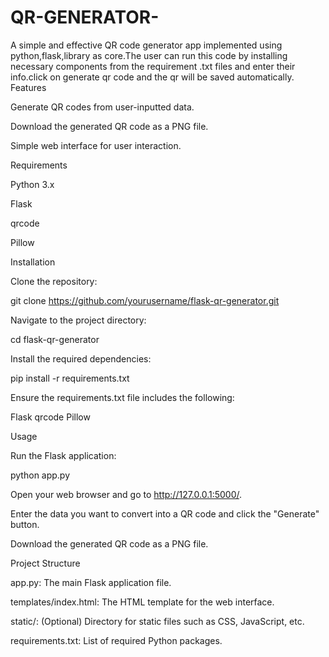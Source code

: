 # QR-GENERATOR-
A simple and effective QR code generator app implemented using python,flask,library as core.The user can run this code by installing necessary components from the requirement .txt files and enter their info.click on generate qr code and the qr will be saved automatically.
Features

Generate QR codes from user-inputted data.

Download the generated QR code as a PNG file.

Simple web interface for user interaction.

Requirements

Python 3.x

Flask

qrcode

Pillow

Installation

Clone the repository:

git clone https://github.com/yourusername/flask-qr-generator.git

Navigate to the project directory:

cd flask-qr-generator

Install the required dependencies:

pip install -r requirements.txt

Ensure the requirements.txt file includes the following:

Flask
qrcode
Pillow

Usage

Run the Flask application:

python app.py

Open your web browser and go to http://127.0.0.1:5000/.

Enter the data you want to convert into a QR code and click the "Generate" button.

Download the generated QR code as a PNG file.

Project Structure

app.py: The main Flask application file.

templates/index.html: The HTML template for the web interface.

static/: (Optional) Directory for static files such as CSS, JavaScript, etc.

requirements.txt: List of required Python packages.
